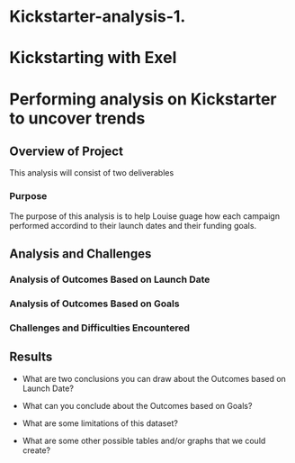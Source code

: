 # Kickstarter-analysis-1.

# Kickstarting with Exel

# Performing analysis on Kickstarter to uncover trends  

## Overview of Project
This analysis will consist of two deliverables

### Purpose
The purpose of this analysis is to help Louise guage how each campaign performed accordind to their launch dates and their funding goals.

## Analysis and Challenges

### Analysis of Outcomes Based on Launch Date

### Analysis of Outcomes Based on Goals

### Challenges and Difficulties Encountered

## Results

- What are two conclusions you can draw about the Outcomes based on Launch Date?

- What can you conclude about the Outcomes based on Goals?

- What are some limitations of this dataset?

- What are some other possible tables and/or graphs that we could create?

